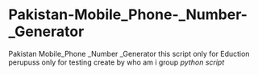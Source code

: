 # Pakistan-Mobile_Phone-_Number-_Generator
Pakistan Mobile_Phone _Number _Generator this script only for Eduction perupuss only for testing create by who am i group *python script*
